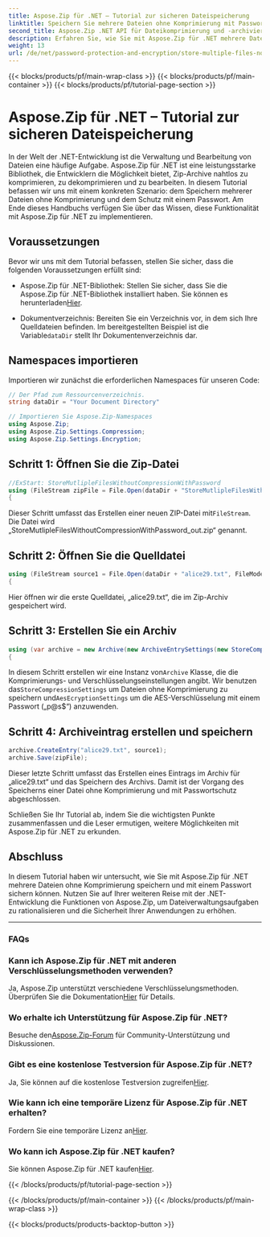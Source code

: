 ```yaml
---
title: Aspose.Zip für .NET – Tutorial zur sicheren Dateispeicherung
linktitle: Speichern Sie mehrere Dateien ohne Komprimierung mit Passwort
second_title: Aspose.Zip .NET API für Dateikomprimierung und -archivierung
description: Erfahren Sie, wie Sie mit Aspose.Zip für .NET mehrere Dateien ohne Komprimierung sicher speichern können. Einfache Schritte zum Passwortschutz. Nutzen Sie die Macht der Dateiverwaltung!
weight: 13
url: /de/net/password-protection-and-encryption/store-multiple-files-no-compression-password/
---
```


{{< blocks/products/pf/main-wrap-class >}}
{{< blocks/products/pf/main-container >}}
{{< blocks/products/pf/tutorial-page-section >}}

# Aspose.Zip für .NET – Tutorial zur sicheren Dateispeicherung


In der Welt der .NET-Entwicklung ist die Verwaltung und Bearbeitung von Dateien eine häufige Aufgabe. Aspose.Zip für .NET ist eine leistungsstarke Bibliothek, die Entwicklern die Möglichkeit bietet, Zip-Archive nahtlos zu komprimieren, zu dekomprimieren und zu bearbeiten. In diesem Tutorial befassen wir uns mit einem konkreten Szenario: dem Speichern mehrerer Dateien ohne Komprimierung und dem Schutz mit einem Passwort. Am Ende dieses Handbuchs verfügen Sie über das Wissen, diese Funktionalität mit Aspose.Zip für .NET zu implementieren.

## Voraussetzungen

Bevor wir uns mit dem Tutorial befassen, stellen Sie sicher, dass die folgenden Voraussetzungen erfüllt sind:

-  Aspose.Zip für .NET-Bibliothek: Stellen Sie sicher, dass Sie die Aspose.Zip für .NET-Bibliothek installiert haben. Sie können es herunterladen[Hier](https://releases.aspose.com/zip/net/).

-  Dokumentverzeichnis: Bereiten Sie ein Verzeichnis vor, in dem sich Ihre Quelldateien befinden. Im bereitgestellten Beispiel ist die Variable`dataDir` stellt Ihr Dokumentenverzeichnis dar.

## Namespaces importieren

Importieren wir zunächst die erforderlichen Namespaces für unseren Code:

```csharp
// Der Pfad zum Ressourcenverzeichnis.
string dataDir = "Your Document Directory"

// Importieren Sie Aspose.Zip-Namespaces
using Aspose.Zip;
using Aspose.Zip.Settings.Compression;
using Aspose.Zip.Settings.Encryption;
```

## Schritt 1: Öffnen Sie die Zip-Datei

```csharp
//ExStart: StoreMutlipleFilesWithoutCompressionWithPassword
using (FileStream zipFile = File.Open(dataDir + "StoreMutlipleFilesWithoutCompressionWithPassword_out.zip", FileMode.Create))
{
```

 Dieser Schritt umfasst das Erstellen einer neuen ZIP-Datei mit`FileStream`. Die Datei wird „StoreMutlipleFilesWithoutCompressionWithPassword_out.zip“ genannt.

## Schritt 2: Öffnen Sie die Quelldatei

```csharp
using (FileStream source1 = File.Open(dataDir + "alice29.txt", FileMode.Open, FileAccess.Read))
{
```

Hier öffnen wir die erste Quelldatei, „alice29.txt“, die im Zip-Archiv gespeichert wird.

## Schritt 3: Erstellen Sie ein Archiv

```csharp
using (var archive = new Archive(new ArchiveEntrySettings(new StoreCompressionSettings(), new AesEcryptionSettings("p@s$", EncryptionMethod.AES256))))
{
```

 In diesem Schritt erstellen wir eine Instanz von`Archive` Klasse, die die Komprimierungs- und Verschlüsselungseinstellungen angibt. Wir benutzen das`StoreCompressionSettings` um Dateien ohne Komprimierung zu speichern und`AesEcryptionSettings` um die AES-Verschlüsselung mit einem Passwort („p@s$“) anzuwenden.

## Schritt 4: Archiveintrag erstellen und speichern

```csharp
archive.CreateEntry("alice29.txt", source1);
archive.Save(zipFile);
```

Dieser letzte Schritt umfasst das Erstellen eines Eintrags im Archiv für „alice29.txt“ und das Speichern des Archivs. Damit ist der Vorgang des Speicherns einer Datei ohne Komprimierung und mit Passwortschutz abgeschlossen.

Schließen Sie Ihr Tutorial ab, indem Sie die wichtigsten Punkte zusammenfassen und die Leser ermutigen, weitere Möglichkeiten mit Aspose.Zip für .NET zu erkunden.

## Abschluss

In diesem Tutorial haben wir untersucht, wie Sie mit Aspose.Zip für .NET mehrere Dateien ohne Komprimierung speichern und mit einem Passwort sichern können. Nutzen Sie auf Ihrer weiteren Reise mit der .NET-Entwicklung die Funktionen von Aspose.Zip, um Dateiverwaltungsaufgaben zu rationalisieren und die Sicherheit Ihrer Anwendungen zu erhöhen.

---

### FAQs

### Kann ich Aspose.Zip für .NET mit anderen Verschlüsselungsmethoden verwenden?
 Ja, Aspose.Zip unterstützt verschiedene Verschlüsselungsmethoden. Überprüfen Sie die Dokumentation[Hier](https://reference.aspose.com/zip/net/) für Details.

### Wo erhalte ich Unterstützung für Aspose.Zip für .NET?
 Besuche den[Aspose.Zip-Forum](https://forum.aspose.com/c/zip/37) für Community-Unterstützung und Diskussionen.

### Gibt es eine kostenlose Testversion für Aspose.Zip für .NET?
 Ja, Sie können auf die kostenlose Testversion zugreifen[Hier](https://releases.aspose.com/).

### Wie kann ich eine temporäre Lizenz für Aspose.Zip für .NET erhalten?
 Fordern Sie eine temporäre Lizenz an[Hier](https://purchase.aspose.com/temporary-license/).

### Wo kann ich Aspose.Zip für .NET kaufen?
 Sie können Aspose.Zip für .NET kaufen[Hier](https://purchase.aspose.com/buy).

{{< /blocks/products/pf/tutorial-page-section >}}

{{< /blocks/products/pf/main-container >}}
{{< /blocks/products/pf/main-wrap-class >}}

{{< blocks/products/products-backtop-button >}}
